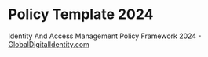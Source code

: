 # Policy Template 2024

Identity And Access Management Policy Framework 2024 - [GlobalDigitalIdentity.com](https://GlobalDigitalIdentity.com/)

